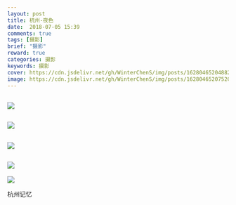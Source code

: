 ```yaml
---
layout: post
title: 杭州-夜色
date:  2018-07-05 15:39
comments: true
tags: [摄影]
brief: "摄影"
reward: true
categories: 摄影
keywords: 摄影
cover: https://cdn.jsdelivr.net/gh/WinterChenS/img/posts/1628046520488228.jpg
image: https://cdn.jsdelivr.net/gh/WinterChenS/img/posts/1628046520752083.jpg
---
```


![](https://cdn.jsdelivr.net/gh/WinterChenS/img/posts/1628046521010199.jpg)
---
![](https://cdn.jsdelivr.net/gh/WinterChenS/img/posts/1628046521266081.jpg)
---
![](https://cdn.jsdelivr.net/gh/WinterChenS/img/posts/1628046521681472.jpg)
---
![](https://cdn.jsdelivr.net/gh/WinterChenS/img/posts/1628046522324044.jpg)
---
![](https://cdn.jsdelivr.net/gh/WinterChenS/img/posts/1628046522939996.jpg)

杭州记忆